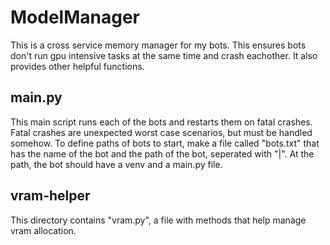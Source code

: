 # ModelManager

This is a cross service memory manager for my bots. This ensures bots don't run gpu intensive tasks at the same time and crash eachother. It also provides other helpful functions.

## main.py

This main script runs each of the bots and restarts them on fatal crashes. Fatal crashes are unexpected worst case scenarios, but must be handled somehow. To define paths of bots to start, make a file called "bots.txt" that has the name of the bot and the path of the bot, seperated with "|". At the path, the bot should have a venv and a main.py file.

## vram-helper

This directory contains "vram.py", a file with methods that help manage vram allocation.